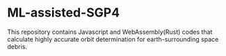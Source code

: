 # ML-assisted-SGP4
This repository contains Javascript and WebAssembly(Rust) codes that calculate highly accurate orbit determination for earth-surrounding space debris.
